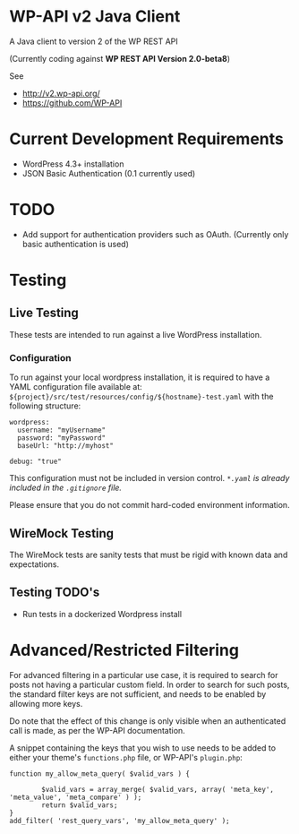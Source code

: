 # WP-API v2 Java Client

A Java client to version 2 of the WP REST API

(Currently coding against **WP REST API Version 2.0-beta8**)

See

* http://v2.wp-api.org/
* https://github.com/WP-API

# Current Development Requirements

* WordPress 4.3+ installation
* JSON Basic Authentication (0.1 currently used)

# TODO

* Add support for authentication providers such as OAuth. (Currently only basic authentication is used)

# Testing

## Live Testing

These tests are intended to run against a live WordPress installation.

### Configuration

To run against your local wordpress installation, it is required to have a YAML configuration file
available at: `${project}/src/test/resources/config/${hostname}-test.yaml` with the following structure:

    wordpress:
      username: "myUsername"
      password: "myPassword"
      baseUrl: "http://myhost"
    
    debug: "true"
    
This configuration must not be included in version control. _`*.yaml` is already included in the `.gitignore` file._

Please ensure that you do not commit hard-coded environment information.

## WireMock Testing

The WireMock tests are sanity tests that must be rigid with known data and expectations.

## Testing TODO's

* Run tests in a dockerized Wordpress install

# Advanced/Restricted Filtering

For advanced filtering in a particular use case, it is required to search for posts not having a particular
custom field. In order to search for such posts, the standard filter keys are not sufficient, and needs to
be enabled by allowing more keys.

Do note that the effect of this change is only visible when an authenticated call is made, as per the WP-API
documentation.
 
A snippet containing the keys that you wish to use needs to be added to either your theme's `functions.php`
file, or WP-API's `plugin.php`:
   
    function my_allow_meta_query( $valid_vars ) {
    
            $valid_vars = array_merge( $valid_vars, array( 'meta_key', 'meta_value', 'meta_compare' ) );
            return $valid_vars;
    }
    add_filter( 'rest_query_vars', 'my_allow_meta_query' );
    